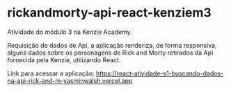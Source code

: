 # rickandmorty-api-react-kenziem3

Atividade do módulo 3 na Kenzie Academy.

Requisição de dados de Api, a aplicação renderiza, de forma responsiva, alguns dados sobre os personagens de Rick and Morty retirados da Api fornecida pela Kenzie, utilizando React.

Link para acessar a aplicação: https://react-atividade-s1-buscando-dados-na-api-rick-and-m-yasminwalsh.vercel.app
